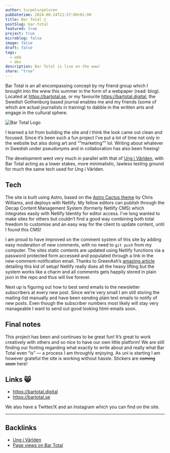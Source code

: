 ```yaml
---
author: turpelurpeluren
pubDatetime: 2024-08-24T21:57:00+01:00
title: Bar Total 🌼
postSlug: bar-total
featured: true
project: true
microblog: false
image: false
draft: false
tags:
  - web
  - dev
description: Bar Total is live on the www!
share: "true"
---
```

Bar Total is an all encompassing concept by my friend group which I brought into the www this summer in the form of a webpaper (read: blog). Located at https://bartotal.se, or my favourite https://bartotal.digital, the Swedish Gothenburg based journal enables me and my friends (some of which are actual journalists in training) to dabble in the written arts and engage in the cultural sphere.

![Bar Total Logo](@assets/images/bartotal-klibba.png)

I learned a lot from building the site and I think the look came out clean and focused. Since it’s been such a fun project I’ve put a lot of time not only in the website but also doing art and “”marketing”” lol. Writing about whatever in Swedish under pseudonyms and in collaboration has also been freeing!

The development went very much in parallel with that of [Ung i Världen](/posts/ung-i-världen), with Bar Total acting as a lower stakes, more minimalistic, lawless testing ground for much the same tech used for Ung i Världen. 

## Tech

The site is built using Astro, based on the [Astro Cactus theme](https://astro.build/themes/details/astro-cactus/) by Chris Williams, and deploys with Netlify. My fellow editors can publish through the Decap Content Management System (formerly Netlify CMS) which integrates easily with Netlify Identity for editor access. I’ve long wanted to make sites for others but couldn’t find a good way combining both total freedom to customise and an easy way for the client to update content, until I found this CMS!

I am proud to have improved on the comment system of this site by adding easy moderation of new comments, with no need to `git push` from my computer. The sites static contents are updated using Netlify functions via a password protected form accessed and populated through a link in the new-comment-notification email. Thanks to GreenAsh’s [amazing article](https://greenash.net.au/thoughts/2022/03/email-based-comment-moderation-with-netlify-functions/) detailing this kid of setup! Netlify really does all the heavy lifting but the system works like a charm and all comments gets happily stored in plain json in the repo and thus will live forever.

Next up is figuring out how to best send emails to the newsletter subscribers at every new post. Since we’re very small I am still storing the mailing-list manually and have been sending plain text emails to notify of new posts. Even though the subscriber numbers most likely will stay very manageable I want to send out good looking html-emails soon.

## Final notes

This project has been and continues to be great fun! It’s great to work creatively with others and so nice to have our own little platform! We are still finding our footing regarding what exactly to write about and really what Bar Total even “is” — a process I am throughly enjoying. As uni is starting I am however grateful the site is working without hassle. Stickers are ~~coming soon~~ here!

## Links 😸
- https://bartotal.digital
- https://bartotal.se

We also have a Twitter/X and an Instagram which you can find on the site.


---
## Backlinks

- [Ung i Världen](/posts/ung-i-v%C3%A4rlden)
- [Page views on Bar Total](/posts/bar-total-page-views)
